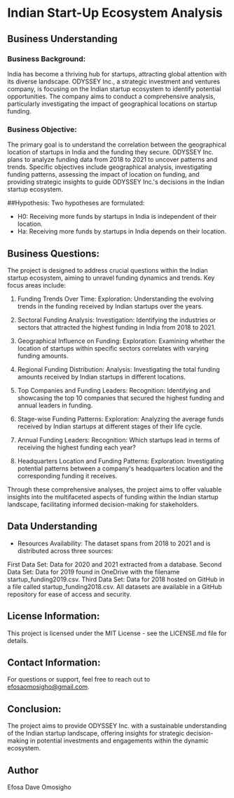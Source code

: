# Indian Start-Up Ecosystem Analysis

## Business Understanding

### Business Background:
India has become a thriving hub for startups, attracting global attention with its diverse landscape. ODYSSEY Inc., a strategic investment and ventures company, is focusing on the Indian startup ecosystem to identify potential opportunities. The company aims to conduct a comprehensive analysis, particularly investigating the impact of geographical locations on startup funding.

### Business Objective:
The primary goal is to understand the correlation between the geographical location of startups in India and the funding they secure. ODYSSEY Inc. plans to analyze funding data from 2018 to 2021 to uncover patterns and trends. Specific objectives include geographical analysis, investigating funding patterns, assessing the impact of location on funding, and providing strategic insights to guide ODYSSEY Inc.'s decisions in the Indian startup ecosystem.

##Hypothesis:
Two hypotheses are formulated:

* H0: Receiving more funds by startups in India is independent of their location.
* Ha: Receiving more funds by startups in India depends on their location.

## Business Questions:
The project is designed to address crucial questions within the Indian startup ecosystem, aiming to unravel funding dynamics and trends. Key focus areas include:

1. Funding Trends Over Time: Exploration: Understanding the evolving trends in the funding received by Indian startups over the years.

2. Sectoral Funding Analysis: Investigation: Identifying the industries or sectors that attracted the highest funding in India from 2018 to 2021.

3. Geographical Influence on Funding: Exploration: Examining whether the location of startups within specific sectors correlates with varying funding amounts.

4. Regional Funding Distribution: Analysis: Investigating the total funding amounts received by Indian startups in different locations.

5. Top Companies and Funding Leaders: Recognition: Identifying and showcasing the top 10 companies that secured the highest funding and annual leaders in funding.

6. Stage-wise Funding Patterns: Exploration: Analyzing the average funds received by Indian startups at different stages of their life cycle.

7. Annual Funding Leaders: Recognition: Which startups lead in terms of receiving the highest funding each year?

8. Headquarters Location and Funding Patterns: Exploration: Investigating potential patterns between a company's headquarters location and the corresponding funding it receives.

Through these comprehensive analyses, the project aims to offer valuable insights into the multifaceted aspects of funding within the Indian startup landscape, facilitating informed decision-making for stakeholders.

## Data Understanding
* Resources Availability: The dataset spans from 2018 to 2021 and is distributed across three sources:

First Data Set: Data for 2020 and 2021 extracted from a database.
Second Data Set: Data for 2019 found in OneDrive with the filename startup_funding2019.csv.
Third Data Set: Data for 2018 hosted on GitHub in a file called startup_funding2018.csv. All datasets are available in a GitHub repository for ease of access and security.

## License Information:
This project is licensed under the MIT License - see the LICENSE.md file for details.

## Contact Information:
For questions or support, feel free to reach out to efosaomosigho@gmail.com.

## Conclusion:
The project aims to provide ODYSSEY Inc. with a sustainable understanding of the Indian startup landscape, offering insights for strategic decision-making in potential investments and engagements within the dynamic ecosystem.

## Author
Efosa Dave Omosigho